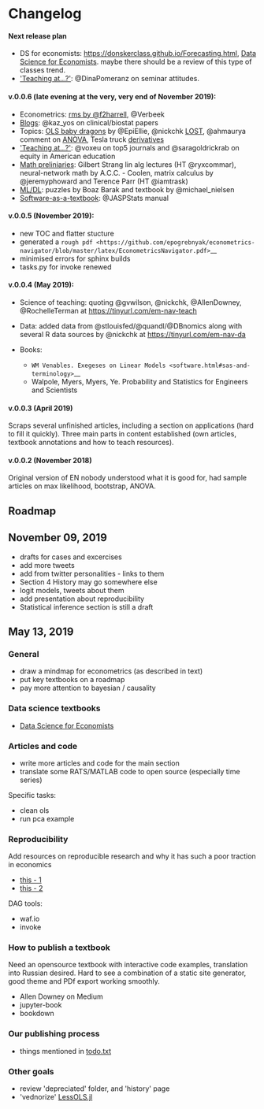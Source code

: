 Changelog
=========

#### Next release plan

- DS for economists: <https://donskerclass.github.io/Forecasting.html>,
  [Data Science for Economists](https://github.com/tyleransom/DScourseS18).
  maybe there should be a review of this type of classes trend. 
- ['Teaching at...?'](https://epogrebnyak.github.io/econometrics-navigator/how-to-teach.html#teaching-at): @DinaPomeranz on seminar attitudes.

#### v.0.0.6 (late evening at the very, very end of November 2019):

- Econometrics: [rms by @f2harrell](https://epogrebnyak.github.io/econometrics-navigator/textbook/econometrics.html#biostatistics), @Verbeek
- [Blogs](https://epogrebnyak.github.io/econometrics-navigator/blogs.html): @kaz_yos on clinical/biostat papers 
- Topics: [OLS baby dragons](https://epogrebnyak.github.io/econometrics-navigator/gh-pages/topics/ols.html) by @EpiEllie, @nickchk [LOST](https://epogrebnyak.github.io/econometrics-navigator/gh-pages/topics/index.html), @ahmaurya comment on [ANOVA](https://epogrebnyak.github.io/econometrics-navigator/gh-pages/topics/anova.html), Tesla truck [derivatives](https://epogrebnyak.github.io/econometrics-navigator/topics/derivatives.html)
- ['Teaching at...?'](https://epogrebnyak.github.io/econometrics-navigator/how-to-teach.html#teaching-at): @voxeu on top5 journals and @saragoldrickrab on equity in American education 
- [Math preliniaries](https://epogrebnyak.github.io/econometrics-navigator/textbook/preliminaries.html): Gilbert Strang lin alg lectures (HT @ryxcommar), neural-network math by A.C.C. - Coolen, matrix calculus by @jeremyphoward and Terence Parr (HT @iamtrask)
- [ML/DL](https://epogrebnyak.github.io/econometrics-navigator/textbook/ml-dl.html): puzzles by Boaz Barak and textbook by @michael_nielsen
- [Software-as-a-textbook](https://epogrebnyak.github.io/econometrics-navigator/textbook/ways-into-econometrics.html#econometric-software-manuals): @JASPStats manual

#### v.0.0.5 (November 2019):

- new TOC and flatter stucture
- generated a `rough
pdf <https://github.com/epogrebnyak/econometrics-navigator/blob/master/latex/EconometricsNavigator.pdf>`__
- minimised errors for sphinx builds
- tasks.py for invoke renewed


#### v.0.0.4 (May 2019):   

- Science of teaching: quoting @gvwilson, @nickchk, @AllenDowney, @RochelleTerman at https://tinyurl.com/em-nav-teach
- Data: added data from @stlouisfed/@quandl/@DBnomics along with several R data sources by @nickchk at https://tinyurl.com/em-nav-da
- Books: 

   - `WM Venables. Exegeses on Linear Models <software.html#sas-and-terminology>`__
   - Walpole, Myers, Myers, Ye. Probability and Statistics for Engineers and Scientists


#### v.0.0.3 (April 2019)

Scraps several unfinished articles, including 
a section on applications (hard to fill it quickly). Three main parts
in content established (own articles, textbook annotations and how to 
teach resources).

#### v.0.0.2 (November 2018) 

Original version of EN nobody understood what it is good for,
had sample articles on max likelihood, bootstrap, ANOVA.

Roadmap 
-------

## November 09, 2019

- drafts for cases and excercises
- add more tweets
- add from twitter personalities - links to them
- Section 4 History may go somewhere else
- logit models, tweets about them
- add presentation about reproducibility
- Statistical inference section is still a draft

## May 13, 2019

### General 

-  draw a mindmap for econometrics (as described in text) 
-  put key textbooks on a roadmap
-  pay more attention to bayesian / causality

### Data science textbooks

- [Data Science for Economists](https://github.com/tyleransom/DScourseS18)

### Articles and code

- write more articles and code for the main section
- translate some RATS/MATLAB code to open source (especially time series)

Specific tasks:
- clean ols
- run pca example

### Reproducibility

Add resources on reproducible research and why it has such a poor traction in economics

-  [this - 1](https://github.com/epogrebnyak/notes-pandoc/blob/master/paper.md)
-  [this - 2](https://github.com/epogrebnyak/notes-pandoc) 

DAG tools:

-  waf.io
-  invoke

### How to publish a textbook

Need an opensource textbook with interactive code examples, translation into Russian desired. 
Hard to see a combination of a static site generator, good theme and PDf export working smoothly.

- Allen Downey on Medium
- jupyter-book
- bookdown

### Our publishing process

- things mentioned in [todo.txt](https://github.com/epogrebnyak/econometrics-navigator/blob/master/todo.txt)


### Other goals

- review 'depreciated' folder, and 'history' page
- 'vednorize' [LessOLS.jl](https://github.com/epogrebnyak/LessOLS.jl)